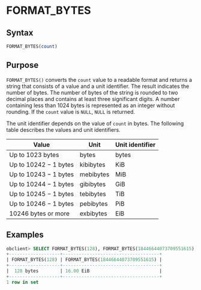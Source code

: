 # FORMAT_BYTES

## Syntax

```sql
FORMAT_BYTES(count)
```

## Purpose

`FORMAT_BYTES()` converts the `count` value to a readable format and returns a string that consists of a value and a unit identifier. The result indicates the number of bytes. The number of bytes of the string is rounded to two decimal places and contains at least three significant digits. A number containing less than 1024 bytes is represented as an integer without rounding. If the `count` value is `NULL`, `NULL` is returned.

The unit identifier depends on the value of `count` in bytes. The following table describes the values and unit identifiers.

| **Value** | **Unit** | **Unit identifier** |
| --- | --- | --- |
| Up to 1023 bytes | bytes | bytes |
| Up to 10242 − 1 bytes | kibibytes | KiB |
| Up to 10243 − 1 bytes | mebibytes | MiB |
| Up to 10244 − 1 bytes | gibibytes | GiB |
| Up to 10245 − 1 bytes | tebibytes | TiB |
| Up to 10246 − 1 bytes | pebibytes | PiB |
| 10246 bytes or more | exbibytes | EiB |

## Examples

```sql
obclient> SELECT FORMAT_BYTES(128), FORMAT_BYTES(18446644073709551615);
+-------------------+------------------------------------+
| FORMAT_BYTES(128) | FORMAT_BYTES(18446644073709551615) |
+-------------------+------------------------------------+
|  128 bytes        | 16.00 EiB                          |
+-------------------+------------------------------------+
1 row in set
```
